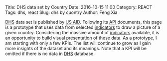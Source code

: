 Title: DHS data set by Country
Date: 2016-10-15 11:00
Category: REACT
Tags: dhs, react
Slug: dhs by cuontry
Author: Feng Xia

[DHS][] data set is published by [US AID][]. Following its [API][]
documents, this page is a prototype that
uses data from selected [indicators][]
to draw a picture of a given country.  Considering the massive
amount of [indicators][] available, it is an opportunity
to build visual presentation of these data. As a prototype,
I am starting with only a few KPIs. The list will continue
to grow as I gain more insights of the dataset and its meanings.
Note that a KPI will be
omitted if there is no data in [DHS][] database.

[dhs]: http://dhsprogram.com/data/
[us aid]: https://www.usaid.gov/
[api]: http://api.dhsprogram.com/#/index.html
[indicators]: http://api.dhsprogram.com/#/api-indicators.cfm

<div id="dhs"></div>

<script type="text/babel">

var randomId = function(){
    return "DHS"+(Math.random()*1e32).toString(12);
};

var AjaxContainer = React.createClass({
    getInitialState: function(){
        return {
            loading: false
        }
    },
    getData: function(){
        if (this.state.loading){
            return null;
        }else{
            this.setState({
                loading: true
            });
        }

        // Get data
        var that = this;
        var handleUpdate = this.props.handleUpdate;
        console.log("getting: "+this.props.apiUrl);

        j$.ajax({
            url: this.props.apiUrl,
            dataType: "json",
            method: "GET",
            success: function(resp){
                if ((typeof resp != "undefined") && resp){
                    handleUpdate(resp);
                }
            } // end of success
        });
    },
    componentWillMount: function(){
        this.debounceGetData = _.debounce(function(){
            this.getData();
        }, 500);
    },
    render: function(){
        // Get data
        if (!this.state.loading && this.debounceGetData){
            this.debounceGetData();
        }
        return null;
    }
});

var CountryAlphabeticList = React.createClass({
    render: function(){
        var letter = this.props.letter;
        var setCountry = this.props.setCountry;
        var fields = this.props.countries.map(function(c){
            if (c.CountryName.startsWith(letter) || letter.toLowerCase()=="all"){
                return (
                    <li key={c.DHS_CountryCode} style={{marginTop:"0.7em"}}>
                    <button className="btn btn-default"
                        onClick={setCountry.bind(null,c.DHS_CountryCode)}
                    >
                        {c.CountryName} ({c.DHS_CountryCode})
                    </button>
                    </li>
                );
            }
        });

        return (
            <div>
                <h3>{this.props.letter}</h3>
                <ul className="list-inline">
                    {fields}
                </ul>
            </div>
        );
    }
});

var CountryBox = React.createClass({
    getInitialState: function(){
        return {
            data: [],
            index: "A"
        }
    },
    handleUpdate: function(data){
        // Save response data
        this.setState({
            data: data.Data
        });
    },
    getUrl: function(){
        var api = "http://api.dhsprogram.com/rest/dhs/countries";
        return api;
    },
    setIndex: function(letter){
        this.setState({
            index: letter
        });
    },
    render: function(){
        // Build A-Z index
        var alphabet = "abcdefghijklmnopqrstuvwxyz".toUpperCase().split("");
        alphabet.unshift("All");
        var current = this.state.index;
        var setIndex = this.setIndex;
        var index = alphabet.map(function(letter){
            var highlight = current==letter?"myhighlight":"";
            return (
                <li key={letter} onClick={setIndex.bind(null,letter)}>
                    <a className={highlight}>{letter}</a>
                </li>
            );
        });

        // Update data
        if (this.state.data=="undefined" || this.state.data.length < 1){
            var api = this.getUrl();
            return (
                <AjaxContainer
                    apiUrl={api}
                    handleUpdate={this.handleUpdate} />
            );
        }

        // Render
        return (
            <div className="page-header">
                <ul className="list-inline">
                    {index}
                </ul>
                <CountryAlphabeticList
                    letter={current}
                    countries={this.state.data}
                    setCountry={this.props.setCountry} />
            </div>
        );
    }
});



var DhsGraphContainer = React.createClass({
    getInitialState: function(){
        return {
            data: []
        }
    },
    getUrl: function(countryCode, indicators){
        // Build DHS API url
        var baseUrl = "http://api.dhsprogram.com/rest/dhs/v4/data?";
        var queries = {
            "countryIds": countryCode,
            "indicatorIds": indicators.join(","),
            "perpage": 1000, // max for non-registered user

            // return fields must match what is being used in D3 graph
            "returnFields": ["Indicator","Value","SurveyYear"].join(",")
        };
        var tmp = [];
        for (var key in queries){
            var val = queries[key];
            if (val && (val.length > 0)){
                tmp.push(key + "=" + val);
            }
        }
        return baseUrl+tmp.join("&");
    },
    handleUpdate: function(data){
        this.setState({
            data: data.Data
        });
    },
    render: function(){
        // If country code changed, update data
        var changed = false;
        var currentValue = this.props.countryCode && this.props.countryCode.valueOf();
        if (currentValue != null && this.preValue !== currentValue){
            this.preValue = currentValue;
            var api = this.getUrl(this.props.countryCode, this.props.indicators);
            return (
                <AjaxContainer
                    handleUpdate={this.handleUpdate}
                    apiUrl={api} />
            );
        }

        // Render graph
        if (this.props.type === "bar" && this.state.data.length){
            // container id
            var containerId = randomId();
            return (
                <div className="page-header">
                    <h3>
                        {this.props.countryCode}
                    </h3>
                    <DhsGraphBox containerId={containerId}
                        data={this.state.data}
                        title={this.props.title}
                        type={this.props.type} />
                </div>
            );
        } else if (this.props.type === "pie" && this.state.data.length){
            var graphs = [];
            var data = this.state.data;

            // Regroup by year
            var tmp = {};
            for (var i=0; i<data.length;i++){
                var year = data[i].SurveyYear;
                if (tmp.hasOwnProperty(year)){
                    tmp[year].push(data[i])
                } else{
                    tmp[year] = [data[i]];
                }
            }
            for (year in tmp){
                var containerId = randomId();
                var title= [this.props.title, year].join(" -- ");

                graphs.push(
                <div key={randomId()} style={{display:"inline-block"}}>
                    <h3>
                        {this.props.countryCode}
                    </h3>
                    <DhsGraphBox containerId={containerId}
                        data={tmp[year]}
                        title={title}
                        type={this.props.type} />
                </div>

                );
            }
            return (
                <div className="row my-multicol-2 page-header">
                    {graphs}
                </div>
            );
        }

        // Default
        return null;
    }
});

var DhsGraphBox = React.createClass({
    getInitialState: function(){
        return {
            prevData: []
        }
    },
    cleanData:function(data){
        var tmp = data.slice(); // make a copy
        for (var i = 0; i<data.length; i++){
            tmp[i].SurveyYear = ""+tmp[i].SurveyYear;
        }
        return tmp;
    },
    makeViz: function(data){
        this.viz = d3plus.viz().container("#"+this.props.containerId)
            .data(this.cleanData(data))
            .type(this.props.type.toLowerCase())
            .id("Indicator")
            .color("Indicator")
            .text("Indicator")
            .y("Value")
            .x("SurveyYear")
            .size("Value")
            .draw();
    },
    componentDidMount: function(){
        // Initialize graph
        this.makeViz(this.props.data);

        // Set up data updater
        var that = this;
        this.debounceUpdate = _.debounce(function(data){
            that.viz.data(this.cleanData(data));
            that.viz.draw();
            // Save data
            that.setState({
                prevData: data
            });
        }, 200);
    },
    render: function(){
        // Update graph only when data has changed
        if (this.viz && !_.isEqual(this.state.prevData, this.props.data)){
            this.debounceUpdate(this.props.data);
        }
        return (
            <figure id={this.props.containerId} style={{minHeight:"500px"}}>
                <figcaption>{this.props.title}</figcaption>
            </figure>
        );
    }
});

var WbGraphContainer = React.createClass({
    getInitialState: function(){
        return {
            data: []
        }
    },
    getUrl: function(countryCode, indicator){
        // Build DHS API url
        var baseUrl = "http://api.worldbank.org/countries/";
        var tmp = [countryCode, "indicators", indicator].join("/");
        var query = "?date=2000:2015&format=json";
        return baseUrl+tmp+query;
    },
    handleUpdate: function(data){
        this.setState({
            data: data[1]
        });
    },

    render: function(){
        // If country code changed, update data
        var changed = false;
        var currentValue = this.props.countryCode && this.props.countryCode.valueOf();
        if (currentValue != null && this.preValue !== currentValue){
            this.preValue = currentValue;
            var api = this.getUrl(this.props.countryCode, this.props.indicator);
            return (
                <AjaxContainer
                    handleUpdate={this.handleUpdate}
                    apiUrl={api} />
            );
        }

        // Render graph
        if (this.props.type !== "pie" && this.state.data.length){
            // container id
            var containerId = randomId();
            return (
                <div className="page-header">
                    <h3>
                        {this.props.countryCode}
                    </h3>
                    <WbGraphBox containerId={containerId}
                        data={this.state.data}
                        title={this.props.title}
                        type={this.props.type} />
                </div>
            );
        } else if (this.props.type === "pie" && this.state.data.length){
            var graphs = [];
            var data = this.state.data;

            // Regroup by year
            var tmp = {};
            for (var i=0; i<data.length;i++){
                var year = data[i].SurveyYear;
                if (tmp.hasOwnProperty(year)){
                    tmp[year].push(data[i])
                } else{
                    tmp[year] = [data[i]];
                }
            }
            for (year in tmp){
                var containerId = randomId();
                var title= [this.props.title, year].join(" -- ");

                graphs.push(
                <div key={randomId()} style={{display:"inline-block"}}>
                    <h3>
                        {this.props.countryCode}
                    </h3>
                    <WbGraphBox containerId={containerId}
                        data={tmp[year]}
                        title={title}
                        type={this.props.type} />
                </div>

                );
            }
            return (
                <div className="row my-multicol-2 page-header">
                    {graphs}
                </div>
            );
        }

        // Default
        return null;
    }
});

var WbGraphBox = React.createClass({
    getInitialState: function(){
        return {
            prevData: []
        }
    },
    cleanData:function(data){
        var tmp = []; // make a copy
        for (var i = 0; i<data.length; i++){
            if (data[i].value !== null){
                data[i].value = parseInt(data[i].value);
                tmp.push(data[i]);
            }
        }
        return  _.sortBy(tmp, 'date');
    },
    makeViz: function(data){
        this.viz = d3plus.viz().container("#"+this.props.containerId)
            .data(this.cleanData(data))
            .type(this.props.type.toLowerCase())
            .id("date")
            .color("date")
            .text("date")
            .y("value")
            .x("date")
            .size("value")
            .legend(false)
            .draw();
    },
    componentDidMount: function(){
        // Initialize graph
        this.makeViz(this.props.data);

        // Set up data updater
        var that = this;
        this.debounceUpdate = _.debounce(function(data){
            that.viz.data(this.cleanData(data));
            that.viz.draw();
            // Save data
            that.setState({
                prevData: data
            });
        }, 200);
    },
    render: function(){
        // Update graph only when data has changed
        if (this.viz && !_.isEqual(this.state.prevData, this.props.data)){
            this.debounceUpdate(this.props.data);
        }
        return (
            <figure id={this.props.containerId} style={{minHeight:"500px"}}>
                <figcaption>{this.props.title}</figcaption>
            </figure>
        );
    }
});

var RootBox = React.createClass({
    getInitialState: function(){
        return {
            countryCode: null,
            dhsGraphs: [{
                title: "Age-specific fertility rate for the three years preceding the survey, expressed per 1,000 women",
                indicators:[
                    "FE_FRTR_W_A15",
                    "FE_FRTR_W_A20",
                    "FE_FRTR_W_A25",
                    "FE_FRTR_W_A30",
                    "FE_FRTR_W_A35",
                    "FE_FRTR_W_A40",
                    "FE_FRTR_W_A45",
                ],
                type: "bar"
            },{
                title:"HIV prevalence among couples",
                indicators:[
                    "HA_HPAC_B_CPP",
                    "HA_HPAC_B_CPN",
                    "HA_HPAC_B_CNP",
                    "HA_HPAC_B_CNN"
                ],
                type: "pie"
            }],
            wbGraphs:[{
                title: "GNI per capita, Atlas method (current US$)",
                indicator: "NY.GNP.PCAP.CD",
                type: "bar"
            }]
        }
    },
    setCountry: function(code){
        this.setState({
            countryCode: code
        });
    },
    render: function(){
        var countryCode = this.state.countryCode;
        var dhs = this.state.dhsGraphs.map(function(g){
            var id = randomId();
            return (
                <DhsGraphContainer
                    key={id}
                    countryCode={countryCode}
                    {...g}
                />
            );
        });
        var wb = this.state.wbGraphs.map(function(g){
            var id = randomId();
            return (
                <WbGraphContainer
                    key={id}
                    countryCode={countryCode}
                    {...g}
                />
            );
        });

        return (
            <div>
                <CountryBox setCountry={this.setCountry} />
                {dhs}
                {wb}
            </div>
        );
    }
});

ReactDOM.render(
    <RootBox />,
    document.getElementById("dhs")
);
</script>
